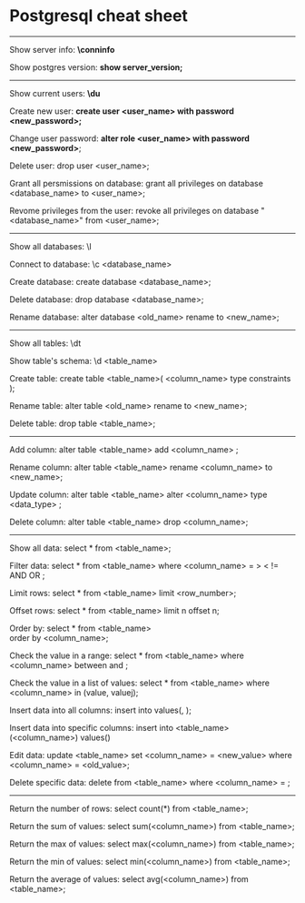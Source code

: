 # Postgresql cheat sheet

--------------------------
Show server info:
**\conninfo**

Show postgres version:
**show server_version;**

---------------------------

Show current users:
**\du**

Create new user:
**create user <user_name> with password <new_password>;**

Change user password:
**alter role <user_name> with password <new_password>**;

Delete user:
drop user <user_name>;

Grant all persmissions on database:
grant all privileges on database <database_name> to <user_name>;

Revome privileges from the user:
revoke all privileges on database "<database_name>" from <user_name>;

---------------------------------

Show all databases:
\l

Connect to database:
\c <database_name>

Create database:
create database <database_name>;

Delete database:
drop database <database_name>;

Rename database:
alter database <old_name>
rename to <new_name>;

---------------------------------------

Show all tables:
\dt

Show table's schema:
\d <table_name>

Create table:
create table <table_name>(
    <column_name> type constraints
);

Rename table:
alter table <old_name> 
rename to <new_name>;

Delete table:
drop table <table_name>;

----------------------------------------

Add column:
alter table <table_name>
add <column_name> <type> <constraints>;

Rename column:
alter table <table_name>
rename <column_name>
to <new_name>;

Update column:
alter table <table_name>
alter <column_name> type <data_type> <constraints>;

Delete column:
alter table <table_name>
drop <column_name>;

-----------------------------------------------

Show all data:
select * from <table_name>;

Filter data:
select * from <table_name> 
where <column_name> = > < != AND OR <value>;

Limit rows:
select * from <table_name>
limit <row_number>;

Offset rows:
select * from <table_name>
limit n
offset n;

Order by:
select * from <table_name>  
order by <column_name>;

Check the value in a range:
select * from <table_name>
where <column_name>
between <value> and <value>; 

Check the value in a list of values:
select * from <table_name>
where <column_name> in (value, valuej);

Insert data into all columns:
insert into <table name>
values(<value>, <values>);

Insert data into specific columns:
insert into <table_name> (<column_name>)
values(<value>)

Edit data:
update <table_name>
set <column_name> = <new_value>
where <column_name> = <old_value>;

Delete specific data:
delete from <table_name>
where <column_name> = <value>;

---------------------------------------------

Return the number of rows:
select count(*)
from <table_name>;

Return the sum of values:
select sum(<column_name>)
from <table_name>;

Return the max of values:
select max(<column_name>)
from <table_name>;

Return the min of values:
select min(<column_name>)
from <table_name>;

Return the average of values:
select avg(<column_name>)
from <table_name>;
